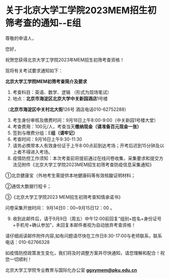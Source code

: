 # 关于北京大学工学院2023MEM招生初筛考查的通知--E组

尊敬的申请人，

您好，

祝贺您获得北京大学工学院2023年MEM招生初筛考查资格！

现将有关考试要求通知如下：

**北京大学工学院MEM初筛考查简介及要求**

1. 考查科目：英语、数学、逻辑 （形式为现场笔试）
2. 地点：**北京市海淀区北京大学中关新园酒店**1号楼

（**北京市海淀区中关村北大街**126号  酒店电话010-62752288）

3. 考生身份审核及缴费时间：9月16日上午8:00-9:00（中关新园1号楼大堂）
4. 考查费用：100元/人，考查当天**缴纳现金（请准备百元现金一张）**
5. 签到与缴费分组：E**组（请牢记）**
6. 考查时间：9月16日上午9:30-11:30
7. 请务必携带本人有效身份证于上午8:00点前到达考场；开考后迟到15分钟及以上者不得进入考场。
8. 疫情防控工作须知：本次考查前将提前通过在线问卷收集，采集要求和提交方法见附件《北京大学工学院2023MEM招生初筛考查防疫信息采集通知》

①北京健康宝（外地考生需提供本地健康码等有效核酸证明材料；

②通信大数据行程卡；

③《北京大学工学院2023 MEM招生初筛考查知情承诺书》

问卷采集开放时间： 9月14日0：00~9月15日12：00 。

9. 收到此邮件后，请于9月9日（周五）中午12:00前回复“组别+姓名+身份证号+手机号+确认参加”，未回复本邮件者视为自动放弃考查资格！

请仔细阅读邮件附件内容,如有问题请尽快在工作日8:30-17:00与老师联系，联系电话：010-62766328

如疫情防控政策发生变化，我们将及时调整方案并尽快通知，请您理解和配合！祝您一切顺利！

北京大学工学院专业教育与国际化办公室 **ggxymem@pku.edu.cn**
